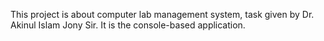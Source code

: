 This project is about computer lab management system, task given by Dr. Akinul Islam Jony Sir. It is the console-based application.
